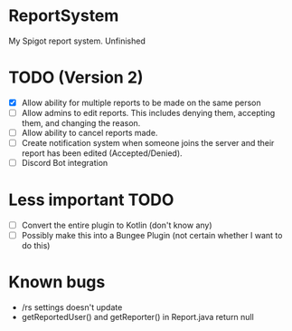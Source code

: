 # ReportSystem
My Spigot report system. Unfinished


# TODO (Version 2)
- [x] Allow ability for multiple reports to be made on the same person
- [ ] Allow admins to edit reports. This includes denying them, accepting them, and changing the reason.
- [ ] Allow ability to cancel reports made.
- [ ] Create notification system when someone joins the server and their report has been edited (Accepted/Denied).
- [ ] Discord Bot integration

# Less important TODO
- [ ] Convert the entire plugin to Kotlin (don't know any)
- [ ] Possibly make this into a Bungee Plugin (not certain whether I want to do this)

# Known bugs
- /rs settings doesn't update
- getReportedUser() and getReporter() in Report.java return null
